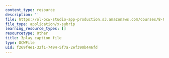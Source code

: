 ```yaml
---
content_type: resource
description: ''
file: https://ol-ocw-studio-app-production.s3.amazonaws.com/courses/8-01sc-classical-mechanics-fall-2016/f269f4e132f174945f7a2ef390b446fd_jOPA3XY-V3U.srt
file_type: application/x-subrip
learning_resource_types: []
resourcetype: Other
title: 3play caption file
type: OCWFile
uid: f269f4e1-32f1-7494-5f7a-2ef390b446fd
---
```


